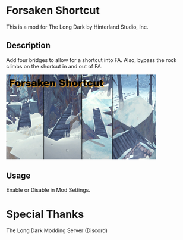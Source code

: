 # Forsaken Shortcut		
This is a mod for The Long Dark by Hinterland Studio, Inc.

## Description
Add four bridges to allow for a shortcut into FA.  Also, bypass the rock climbs on the shortcut in and out of FA.

<img src="https://github.com/Phaedrus3/ModListJson/blob/main/ForsakenShortcut.jpg" width="80%">


## Usage
Enable or Disable in Mod Settings.


# Special Thanks
The Long Dark Modding Server (Discord)
